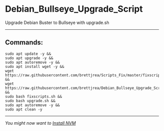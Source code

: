 # Debian_Bullseye_Upgrade_Script
Upgrade Debian Buster to Bullseye with upgrade.sh

---
## Commands:

```
sudo apt update -y &&
sudo apt upgrade -y &&
sudo apt autoremove -y &&
sudo apt install wget -y &&
wget https://raw.githubusercontent.com/brettjrea/Scripts_Fix/master/fixscripts.sh &&
wget https://raw.githubusercontent.com/brettjrea/Debian_Bullseye_Upgrade_Script/master/upgrade.sh &&
sudo bash fixscripts.sh &&
sudo bash upgrade.sh && 
sudo apt autoremove -y &&
sudo apt clean -y
```

---

*You might now want to [Install NVM](https://github.com/brettjrea/Debian_Install_NVM)*
